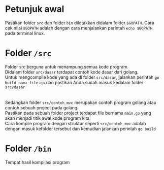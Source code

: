 # Petunjuk awal
Pastikan folder `src` dan folder `bin` diletakkan didalam folder `$GOPATH`. Cara cek nilai `$GOPATH` adalah dengan cara menjalankan perintah `echo $GOPATH` pada terminal linux.

# Folder `/src`
Folder src berguna untuk menampung semua kode program. <br>
Didalam folder `src/dasar` terdapat contoh kode dasar dari golang. <br>
Untuk mengcompile kode yang ada di folder `src/dasar`, jalankan perintah `go build nama_file.go` dan pastikan Anda sudah masuk kedalam folder `src/dasar`
<br>
<br>
<br>
Sedangkan folder `src/contoh_mvc` merupakan contoh program golang atau contoh sebuah project pada golang. <br>
Pastikan pada sebuah folder project terdapat file bernama `main.go` yang akan menjadi titik awal kode program kita. <br>
Cara kompile program dengan struktur seperti `src/contoh_mvc` adalah dengan masuk kefolder tersebut dan kemudian jalankan perintah `go build`

# Folder `/bin`
Tempat hasil kompilasi program
